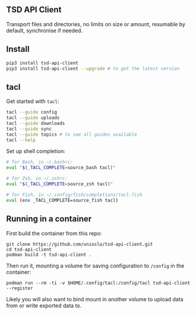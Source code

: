 ## TSD API Client

Transport files and directories, no limits on size or amount, resumable by default, synchronise if needed.

## Install

```bash
pip3 install tsd-api-client
pip3 install tsd-api-client --upgrade # to get the latest version
```

## tacl

Get started with `tacl`:

```bash
tacl --guide config
tacl --guide uploads
tacl --guide downloads
tacl --guide sync
tacl --guide topics # to see all guides available
tacl --help
```

Set up shell completion:

```sh
# for Bash, in ~/.bashrc:
eval "$(_TACL_COMPLETE=source_bash tacl)"

# for Zsh, in ~/.zshrc:
eval "$(_TACL_COMPLETE=source_zsh tacl)"

# for Fish, in ~/.config/fish/completions/tacl.fish
eval (env _TACL_COMPLETE=source_fish tacl)
```

## Running in a container

First build the container from this repo:

```console
git clone https://github.com/unioslo/tsd-api-client.git
cd tsd-api-client
podman build -t tsd-api-client .
```

Then run it, mounting a volume for saving configuration to `/config` in the
container:

```console
podman run --rm -ti -v $HOME/.config/tacl:/config/tacl tsd-api-client --register
```

Likely you will also want to bind mount in another volume to upload data from
or write exported data to.
